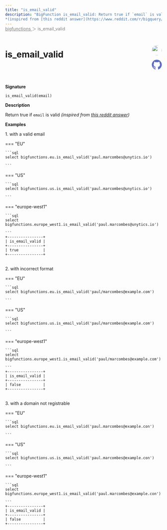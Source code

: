```yaml
---
title: "is_email_valid"
description: "BigFunction is_email_valid: Return true if `email` is valid
*(inspired from [this reddit answer](https://www.reddit.com/r/bigquery/comments/dshge0/comment/f6r7rpt/))*"
---
```


<span style="color: gray; position: relative; top: -1rem">
  <a href=".." style="color: gray">bigfunctions </a> ＞ is_email_valid
</span>

# is_email_valid


<div style="position: relative; top: -4rem; margin-bottom:  -2rem; text-align: right; z-index: 9999;">
  
  <a href="https://www.linkedin.com/in/chris-j-goddard/" title="Credits: Chris Goddard" target="_blank">
    <img src="https://media-exp1.licdn.com/dms/image/C4D03AQGC7iFJlo7zUA/profile-displayphoto-shrink_200_200/0/1603420752762?e=1675900800&v=beta&t=9UU_ofvohzGANcMoZ7O5YR_y8DUg4ayAylSA9sWOESM" width="32" style=" border-radius: 50% !important">
  </a>
  
  <a href="{REPO_URL}/tree/main/bigfunctions/is_email_valid.yaml" title="Edit on GitHub" target="_blank"><svg xmlns="http://www.w3.org/2000/svg" width="32" height="32" viewBox="0 0 24 24"><path fill="#5d6cc0" d="M12 0c-6.626 0-12 5.373-12 12 0 5.302 3.438 9.8 8.207 11.387.599.111.793-.261.793-.577v-2.234c-3.338.726-4.033-1.416-4.033-1.416-.546-1.387-1.333-1.756-1.333-1.756-1.089-.745.083-.729.083-.729 1.205.084 1.839 1.237 1.839 1.237 1.07 1.834 2.807 1.304 3.492.997.107-.775.418-1.305.762-1.604-2.665-.305-5.467-1.334-5.467-5.931 0-1.311.469-2.381 1.236-3.221-.124-.303-.535-1.524.117-3.176 0 0 1.008-.322 3.301 1.23.957-.266 1.983-.399 3.003-.404 1.02.005 2.047.138 3.006.404 2.291-1.552 3.297-1.23 3.297-1.23.653 1.653.242 2.874.118 3.176.77.84 1.235 1.911 1.235 3.221 0 4.609-2.807 5.624-5.479 5.921.43.372.823 1.102.823 2.222v3.293c0 .319.192.694.801.576 4.765-1.589 8.199-6.086 8.199-11.386 0-6.627-5.373-12-12-12z"/></svg></a>
</div>



**Signature** 
```
is_email_valid(email)
```

**Description**

Return true if `email` is valid
*(inspired from [this reddit answer](https://www.reddit.com/r/bigquery/comments/dshge0/comment/f6r7rpt/))*





**Examples**



<span style="color: var(--md-typeset-a-color);">1. with a valid email</span>









=== "EU"

    ```sql
    select bigfunctions.eu.is_email_valid('paul.marcombes@unytics.io')
    
    ```




=== "US"

    ```sql
    select bigfunctions.us.is_email_valid('paul.marcombes@unytics.io')
    
    ```




=== "europe-west1"

    ```sql
    select bigfunctions.europe_west1.is_email_valid('paul.marcombes@unytics.io')
    
    ```









<pre style="margin-top: -1rem;">
<code style="padding-top: 0px; padding-bottom: 0px;">+----------------+
| is_email_valid |
+----------------+
| true           |
+----------------+
</code>
</pre>









<span style="color: var(--md-typeset-a-color);">2. with incorrect format</span>









=== "EU"

    ```sql
    select bigfunctions.eu.is_email_valid('paul/marcombes@example.com')
    
    ```




=== "US"

    ```sql
    select bigfunctions.us.is_email_valid('paul/marcombes@example.com')
    
    ```




=== "europe-west1"

    ```sql
    select bigfunctions.europe_west1.is_email_valid('paul/marcombes@example.com')
    
    ```









<pre style="margin-top: -1rem;">
<code style="padding-top: 0px; padding-bottom: 0px;">+----------------+
| is_email_valid |
+----------------+
| false          |
+----------------+
</code>
</pre>









<span style="color: var(--md-typeset-a-color);">3. with a domain not registrable</span>









=== "EU"

    ```sql
    select bigfunctions.eu.is_email_valid('paul.marcombes@example.con')
    
    ```




=== "US"

    ```sql
    select bigfunctions.us.is_email_valid('paul.marcombes@example.con')
    
    ```




=== "europe-west1"

    ```sql
    select bigfunctions.europe_west1.is_email_valid('paul.marcombes@example.con')
    
    ```









<pre style="margin-top: -1rem;">
<code style="padding-top: 0px; padding-bottom: 0px;">+----------------+
| is_email_valid |
+----------------+
| false          |
+----------------+
</code>
</pre>









